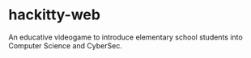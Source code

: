 # hackitty-web
An educative videogame to introduce elementary school students into Computer Science and CyberSec.
